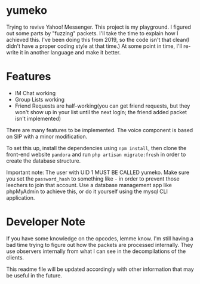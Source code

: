 # yumeko
Trying to revive Yahoo! Messenger. This project is my playground. I figured out some parts by "fuzzing" packets. I'll take the time to explain how I achieved this. I've been doing this from 2019, so the code isn't that clean(I didn't have a proper coding style at that time.)
At some point in time, I'll re-write it in another language and make it better. 

# Features
- IM Chat working
- Group Lists working
- Friend Requests are half-working(you can get friend requests, but they won't show up in your list until the next login; the friend added packet isn't implemented)

There are many features to be implemented. The voice component is based on SIP with a minor modification.

To set this up, install the dependencies using `npm install`, then clone the front-end website `pandora` and run `php artisan migrate:fresh` in order to create the database structure.

Important note: The user with UID 1 MUST BE CALLED yumeko. Make sure you set the `password_hash` to something like `-` in order to prevent those leechers to join that account. Use a database management app like phpMyAdmin to achieve this, or do it yourself using the mysql CLI application.

# Developer Note

If you have some knowledge on the opcodes, lemme know. I'm still having a bad time trying to figure out how the packets are processed internally. They use observers internally from what I can see in the decompilations of the clients.

This readme file will be updated accordingly with other information that may be useful in the future.